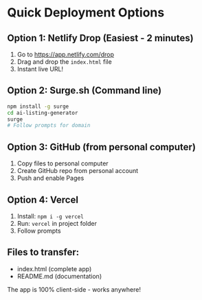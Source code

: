 # Quick Deployment Options

## Option 1: Netlify Drop (Easiest - 2 minutes)
1. Go to https://app.netlify.com/drop
2. Drag and drop the `index.html` file
3. Instant live URL!

## Option 2: Surge.sh (Command line)
```bash
npm install -g surge
cd ai-listing-generator
surge
# Follow prompts for domain
```

## Option 3: GitHub (from personal computer)
1. Copy files to personal computer
2. Create GitHub repo from personal account
3. Push and enable Pages

## Option 4: Vercel
1. Install: `npm i -g vercel`
2. Run: `vercel` in project folder
3. Follow prompts

## Files to transfer:
- index.html (complete app)
- README.md (documentation)

The app is 100% client-side - works anywhere!